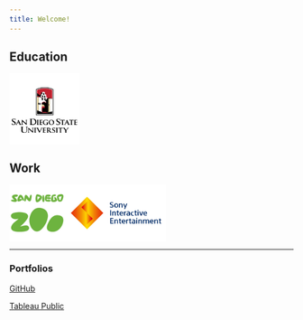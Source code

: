 ```yaml
---
title: Welcome!
---
```


## Education

<img src="https://raw.githubusercontent.com/CMJ828/cmj828.github.io/master/SDSU.jpg" width="125" align="middle">

## Work

<img src="https://raw.githubusercontent.com/CMJ828/cmj828.github.io/master/SDZ.jpg" height="100" align="middle"><img src="https://raw.githubusercontent.com/CMJ828/cmj828.github.io/master/SIE.jpg" height="100" align="middle">

---

### Portfolios

[GitHub](https://github.com/CMJ828/portfolio)

[Tableau Public](https://public.tableau.com/profile/conor.juengst)
